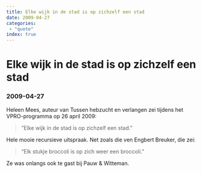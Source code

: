 ```yaml
---
title: Elke wijk in de stad is op zichzelf een stad
date: 2009-04-27
categories:
 - "quote"
index: true
---
```


# Elke wijk in de stad is op zichzelf een stad
### 2009-04-27

Heleen Mees, auteur van Tussen hebzucht en verlangen zei tijdens het VPRO-programma op 26 april 2009:

> ”Elke wijk in de stad is op zichzelf een stad.”

Hele mooie recursieve uitspraak. Net zoals die ven Engbert Breuker, die zei:

> “Elk stukje broccoli is op zich weer een broccoli.”

Ze was onlangs ook te gast bij Pauw & Witteman.

